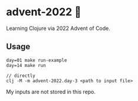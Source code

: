 # advent-2022 🎄

Learning Clojure via 2022 Advent of Code.

## Usage
```
day=01 make run-example
day=14 make run

// directly
clj -M -m advent-2022.day-3 <path to input file>
```

My inputs are not stored in this repo.
